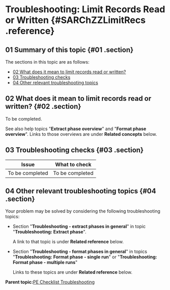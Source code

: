 # Troubleshooting: Limit Records Read or Written {#SARChZZLimitRecs .reference}

## 01 Summary of this topic {#01 .section}

The sections in this topic are as follows:

-   [02 What does it mean to limit records read or written?](#02)
-   [03 Troubleshooting checks](#03)
-   [04 Other relevant troubleshooting topics](#04)

## 02 What does it mean to limit records read or written? {#02 .section}

To be completed.

See also help topics "**Extract phase overview**" and "**Format phase overview**". Links to those overviews are under **Related concepts** below.

## 03 Troubleshooting checks {#03 .section}

|Issue|What to check|
|-----|-------------|
|To be completed|To be completed|

## 04 Other relevant troubleshooting topics {#04 .section}

Your problem may be solved by considering the following troubleshooting topics:

-   Section "**Troubleshooting - extract phases in general**" in topic "**Troubleshooting: Extract phase**".

    A link to that topic is under **Related reference** below.

-   Section "**Troubleshooting - format phases in general**" in topics "**Troubleshooting: Format phase - single run**" or "**Troubleshooting: Format phase - multiple runs**"

    Links to these topics are under **Related reference** below.


**Parent topic:**[PE Checklist Troubleshooting](../html/AAR905PMChecklistTr.md)

